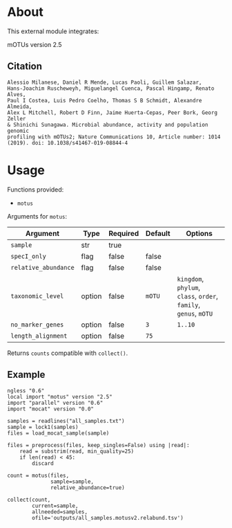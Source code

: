 # About

This external module integrates:

mOTUs version 2.5

## Citation

    Alessio Milanese, Daniel R Mende, Lucas Paoli, Guillem Salazar,
    Hans-Joachim Ruscheweyh, Miguelangel Cuenca, Pascal Hingamp, Renato Alves,
    Paul I Costea, Luis Pedro Coelho, Thomas S B Schmidt, Alexandre Almeida,
    Alex L Mitchell, Robert D Finn, Jaime Huerta-Cepas, Peer Bork, Georg Zeller
    & Shinichi Sunagawa. Microbial abundance, activity and population genomic
    profiling with mOTUs2; Nature Communications 10, Article number: 1014
    (2019). doi: 10.1038/s41467-019-08844-4


# Usage

Functions provided:

* `motus`

Arguments for `motus`:

| Argument | Type | Required | Default | Options |
| --- | --- | --- | --- | --- |
| `sample` | str | true |   |   |
| `specI_only` | flag | false | false |   |
| `relative_abundance` | flag | false | false |   |
| `taxonomic_level` | option | false | `mOTU` | `kingdom`, `phylum`, `class`, `order`, `family`, `genus`, `mOTU` |
| `no_marker_genes` | option | false | `3` | `1..10` |
| `length_alignment` | option | false | `75` |  |

Returns `counts` compatible with `collect()`.

## Example

```
ngless "0.6"
local import "motus" version "2.5"
import "parallel" version "0.6"
import "mocat" version "0.0"

samples = readlines("all_samples.txt")
sample = lock1(samples)
files = load_mocat_sample(sample)

files = preprocess(files, keep_singles=False) using |read|:
    read = substrim(read, min_quality=25)
    if len(read) < 45:
        discard

count = motus(files,
              sample=sample,
              relative_abundance=true)

collect(count,
        current=sample,
        allneeded=samples,
        ofile='outputs/all_samples.motusv2.relabund.tsv')
```
